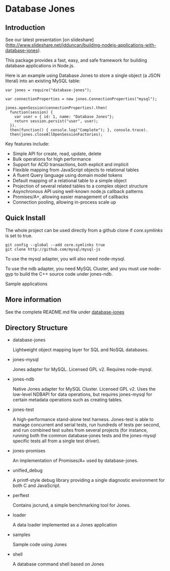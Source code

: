 Database Jones
==============

Introduction
------------
See our latest presentation [on slideshare]
(http://www.slideshare.net/jdduncan/building-nodejs-applications-with-database-jones).

This package provides a fast, easy, and safe framework for building 
database applications in Node.js. 

Here is an example using Database Jones to store a single object (a JSON literal)
into an existing MySQL table:
```
var jones = require("database-jones");

var connectionProperties = new jones.ConnectionProperties("mysql");

jones.openSession(connectionProperties).then(
  function(session) {
    var user = { id: 1, name: "Database Jones"};
    return session.persist("user", user);
  }).
  then(function() { console.log("Complete"); }, console.trace).
  then(jones.closeAllOpenSessionFactories);
```

Key features include:

+ Simple API for create, read, update, delete
+ Bulk operations for high performance
+ Support for ACID transactions, both explicit and implicit
+ Flexible mapping from JavaScript objects to relational tables
+ A fluent Query language using domain model tokens
+ Default mapping of a relational table to a simple object 
+ Projection of several related tables to a complex object structure
+ Asynchronous API using well-known node.js callback patterns
+ Promises/A+, allowing easier management of callbacks
+ Connection pooling, allowing in-process scale up

Quick Install
-------------
The whole project can be used directly from a github clone if *core.symlinks* 
is set to true.
```
git config --global --add core.symlinks true
git clone http://github.com/mysql/mysql-js
```
To use the mysql adapter, you will also need node-mysql.

To use the ndb adapter, you need MySQL Cluster, and you must use node-gyp to build
the C++ source code under jones-ndb.  

Sample applications 

More information
----------------
See the complete README.md file under [database-jones](database-jones/README.md)


Directory Structure
-------------------


* database-jones

  Lightweight object mapping layer for SQL and NoSQL databases.  
  
* jones-mysql

  Jones adapter for MySQL.  Licensed GPL v2.  Requires node-mysql.
  
* jones-ndb

  Native Jones adapter for MySQL Cluster.  Licensed GPL v2. 
  Uses the low-level NDBAPI for data operations, but requires jones-mysql
  for certain metadata operations such as creating tables.

* jones-test

  A high-performance stand-alone test harness.  Jones-test is able to manage
  concurrent and serial tests, run hundreds of tests per second, and run 
  combined test suites from several projects (for instance, running both 
  the common database-jones tests and the jones-mysql specific tests all
  from a single test driver).   
  
* jones-promises

  An implementation of Promises/A+ used by database-jones. 
  
* unified\_debug 

  A printf-style debug library providing a single diagnostic 
  environment for both C and JavaScript. 

* perftest

  Contains jscrund, a simple benchmarking tool for Jones.
  
* loader

  A data loader implemented as a Jones application

* samples 

  Sample code using Jones

* shell

  A database command shell based on Jones


